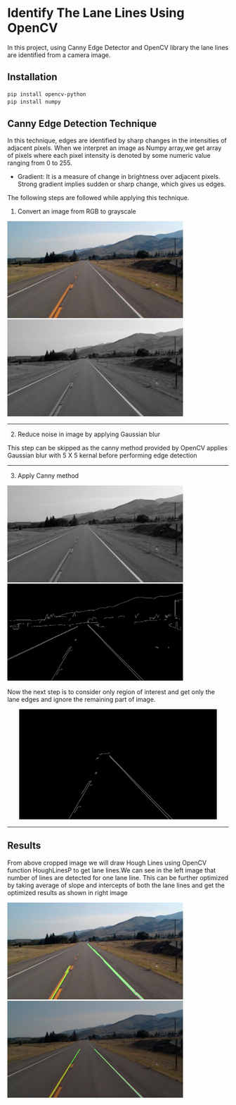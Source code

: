 # Identify The Lane Lines Using OpenCV  
In this project, using Canny Edge Detector and OpenCV library the lane lines are identified from a camera image.

## Installation
```bash
pip install opencv-python
pip install numpy
```
## Canny Edge Detection Technique
In this technique, edges are identified by sharp changes in the intensities of adjacent pixels.
When we interpret an image as Numpy array,we get array of pixels where each pixel intensity is denoted by some numeric value ranging from 0 to 255.

* Gradient:
It is a measure of change in brightness over adjacent pixels. Strong gradient implies sudden or sharp change, which gives us edges.

The following steps are followed while applying this technique.

1. Convert an image from RGB to grayscale

<img src="https://github.com/medhavikulkarni611/LaneLines_CV/blob/master/test_image.jpg" width="400">   <img src="https://github.com/medhavikulkarni611/LaneLines_CV/blob/master/gray_image.png" width="400">
- - - -
2. Reduce noise in image by applying Gaussian blur

This step can be skipped as the canny method provided by OpenCV applies Gaussian blur with 5 X 5 kernal before performing edge detection
- - - -

3. Apply Canny method

<img src="https://github.com/medhavikulkarni611/LaneLines_CV/blob/master/gray_image.png" width="400">   <img src="https://github.com/medhavikulkarni611/LaneLines_CV/blob/master/Canny_Edges.png" width="400">

Now the next step is to consider only region of interest and get only the lane edges and ignore the remaining part of image. 

<p align="center">
  <img width="450" height="250" src="https://github.com/medhavikulkarni611/LaneLines_CV/blob/master/ROI.png">
</p>

- - - -

## Results
From above cropped image we will draw Hough Lines using OpenCV function HoughLinesP to get lane lines.We can see in the left image that number of lines are detected for one lane line. This can be further optimized by taking average of slope and intercepts of both the lane lines and get the optimized results as shown in right image

<img src="https://github.com/medhavikulkarni611/LaneLines_CV/blob/master/Lane_Lines.png" width="400">   <img src="https://github.com/medhavikulkarni611/LaneLines_CV/blob/master/OptimizedLaneLines.png" width="400">

